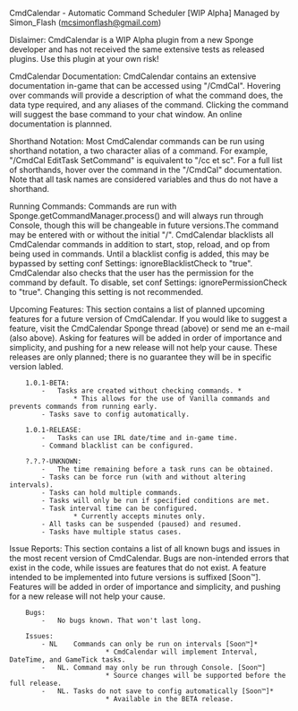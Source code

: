 CmdCalendar - Automatic Command Scheduler [WIP Alpha]
Managed by Simon_Flash (mcsimonflash@gmail.com)  

Dislaimer: CmdCalendar is a WIP Alpha plugin from a new Sponge developer and has not received the same extensive tests as released plugins. Use this plugin at your own risk!

CmdCalendar Documentation: CmdCalendar contains an extensive documentation in-game that can be accessed using "/CmdCal". Hovering over commands will provide a description of what the command does, the data type required, and any aliases of the command. Clicking the command will suggest the base command to your chat window. An online documentation is plannned.

Shorthand Notation: Most CmdCalendar commands can be run using shorthand notation, a two character alias of a command. For example, "/CmdCal EditTask SetCommand" is equivalent to "/cc et sc". For a full list of shorthands, hover over the command in the "/CmdCal" documentation. Note that all task names are considered variables and thus do not have a shorthand.

Running Commands: Commands are run with Sponge.getCommandManager.process() and will always run through Console, though this will be changeable in future versions.The command may be entered with or without the initial "/". CmdCalendar blacklists all CmdCalendar commands in addition to start, stop, reload, and op from being used in commands. Until a blacklist config is added, this may be bypassed by setting conf Settings: ignoreBlacklistCheck to "true". CmdCalendar also checks that the user has the permission for the command by default. To disable, set conf Settings: ignorePermissionCheck to "true". Changing this setting is not recommended.

Upcoming Features: This section contains a list of planned upcoming features for a future version of CmdCalendar. If you would like to suggest a feature, visit the CmdCalendar Sponge thread (above) or send me an e-mail (also above). Asking for features will be added in order of importance and simplicity, and pushing for a new release will not help your cause. These releases are only planned; there is no guarantee they will be in specific version labled.
		
		1.0.1-BETA:
			-	Tasks are created without checking commands. *
					* This allows for the use of Vanilla commands and prevents commands from running early.
			- Tasks save to config automatically.
		
		1.0.1-RELEASE:
			-	Tasks can use IRL date/time and in-game time.
			- Command blacklist can be configured.
			
		?.?.?-UNKNOWN:
			-	The time remaining before a task runs can be obtained.
			- Tasks can be force run (with and without altering intervals).
			- Tasks can hold multiple commands.
			- Tasks will only be run if specified conditions are met.
			- Task interval time can be configured.
					* Currently accepts minutes only.
			- All tasks can be suspended (paused) and resumed.
			- Tasks have multiple status cases.

Issue Reports: This section contains a list of all known bugs and issues in the most recent version of CmdCalendar. Bugs are non-intended errors that exist in the code, while issues are features that do not exist. A feature intended to be implemented into future versions is suffixed [Soon™]. Features will be added in order of importance and simplicity, and pushing for a new release will not help your cause.
		
		Bugs:
			-	No bugs known. That won't last long.
		
		Issues:
			- NL	Commands can only be run on intervals [Soon™]*
							* CmdCalendar will implement Interval, DateTime, and GameTick tasks.
			-	NL.	Command may only be run through Console. [Soon™]
							* Source changes will be supported before the full release.
			-	NL.	Tasks do not save to config automatically [Soon™]*
							* Available in the BETA release.
